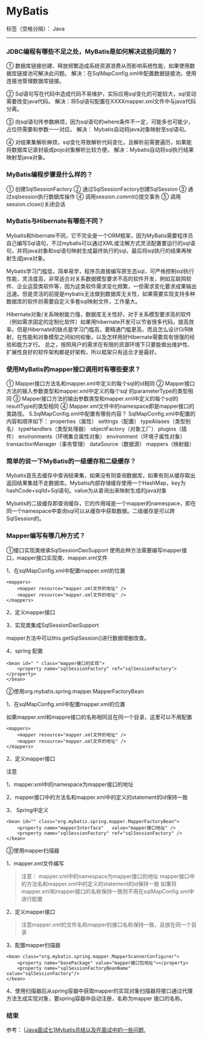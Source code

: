 ﻿# MyBatis

标签（空格分隔）： Java

---
### JDBC编程有哪些不足之处，MyBatis是如何解决这些问题的？
① 数据库链接创建、释放频繁造成系统资源浪费从而影响系统性能，如果使用数据库链接池可解决此问题。
解决：在SqlMapConfig.xml中配置数据链接池，使用连接池管理数据库链接。

② Sql语句写在代码中造成代码不易维护，实际应用sql变化的可能较大，sql变动需要改变java代码。
解决：将Sql语句配置在XXXXmapper.xml文件中与java代码分离。

③ 向sql语句传参数麻烦，因为sql语句的where条件不一定，可能多也可能少，占位符需要和参数一一对应。
解决： Mybatis自动将java对象映射至sql语句。

④ 对结果集解析麻烦，sql变化导致解析代码变化，且解析前需要遍历，如果能将数据库记录封装成pojo对象解析比较方便。
解决：Mybatis自动将sql执行结果映射至java对象。
### MyBatis编程步骤是什么样的？
① 创建SqlSessionFactory 
② 通过SqlSessionFactory创建SqlSession 
③ 通过sqlsession执行数据库操作 
④ 调用session.commit()提交事务 
⑤ 调用session.close()关闭会话

### MyBatis与Hibernate有哪些不同？
Mybatis和hibernate不同，它不完全是一个ORM框架，因为MyBatis需要程序员自己编写Sql语句，不过mybatis可以通过XML或注解方式灵活配置要运行的sql语句，并将java对象和sql语句映射生成最终执行的sql，最后将sql执行的结果再映射生成java对象。 

Mybatis学习门槛低，简单易学，程序员直接编写原生态sql，可严格控制sql执行性能，灵活度高，非常适合对关系数据模型要求不高的软件开发，例如互联网软件、企业运营类软件等，因为这类软件需求变化频繁，一但需求变化要求成果输出迅速。但是灵活的前提是mybatis无法做到数据库无关性，如果需要实现支持多种数据库的软件则需要自定义多套sql映射文件，工作量大。 

Hibernate对象/关系映射能力强，数据库无关性好，对于关系模型要求高的软件（例如需求固定的定制化软件）如果用hibernate开发可以节省很多代码，提高效率。但是Hibernate的缺点是学习门槛高，要精通门槛更高，而且怎么设计O/R映射，在性能和对象模型之间如何权衡，以及怎样用好Hibernate需要具有很强的经验和能力才行。 
总之，按照用户的需求在有限的资源环境下只要能做出维护性、扩展性良好的软件架构都是好架构，所以框架只有适合才是最好。

### 使用MyBatis的mapper接口调用时有哪些要求？
①  Mapper接口方法名和mapper.xml中定义的每个sql的id相同 
②  Mapper接口方法的输入参数类型和mapper.xml中定义的每个sql 的parameterType的类型相同 
③  Mapper接口方法的输出参数类型和mapper.xml中定义的每个sql的resultType的类型相同 
④  Mapper.xml文件中的namespace即是mapper接口的类路径。
5.SqlMapConfig.xml中配置有哪些内容？
SqlMapConfig.xml中配置的内容和顺序如下： 
properties（属性）
settings（配置）
typeAliases（类型别名）
typeHandlers（类型处理器）
objectFactory（对象工厂）
plugins（插件）
environments（环境集合属性对象）
environment（环境子属性对象）
transactionManager（事务管理）
dataSource（数据源）
mappers（映射器）

### 简单的说一下MyBatis的一级缓存和二级缓存？
Mybatis首先去缓存中查询结果集，如果没有则查询数据库，如果有则从缓存取出返回结果集就不走数据库。Mybatis内部存储缓存使用一个HashMap，key为hashCode+sqlId+Sql语句。value为从查询出来映射生成的java对象

Mybatis的二级缓存即查询缓存，它的作用域是一个mapper的namespace，即在同一个namespace中查询sql可以从缓存中获取数据。二级缓存是可以跨SqlSession的。

### Mapper编写有哪几种方式？
①接口实现类继承SqlSessionDaoSupport
使用此种方法需要编写mapper接口，mapper接口实现类、mapper.xml文件

1、在sqlMapConfig.xml中配置mapper.xml的位置
```
<mappers>
    <mapper resource="mapper.xml文件的地址" />
    <mapper resource="mapper.xml文件的地址" />
</mappers>
```

2、定义mapper接口

3、实现类集成SqlSessionDaoSupport

mapper方法中可以this.getSqlSession()进行数据增删改查。

4、spring 配置
```
<bean id=" " class="mapper接口的实现">
    <property name="sqlSessionFactory" ref="sqlSessionFactory"></property>
</bean>
```
②使用org.mybatis.spring.mapper.MapperFactoryBean


1、在sqlMapConfig.xml中配置mapper.xml的位置

如果mapper.xml和mappre接口的名称相同且在同一个目录，这里可以不用配置
```
<mappers>
    <mapper resource="mapper.xml文件的地址" />
    <mapper resource="mapper.xml文件的地址" />
</mappers>
```

2、定义mapper接口

注意

1、mapper.xml中的namespace为mapper接口的地址

2、mapper接口中的方法名和mapper.xml中的定义的statement的id保持一致

3、 Spring中定义
```
<bean id="" class="org.mybatis.spring.mapper.MapperFactoryBean">
    <property name="mapperInterface"   value="mapper接口地址" /> 
    <property name="sqlSessionFactory" ref="sqlSessionFactory" /> 
</bean>
```
③使用mapper扫描器


1、mapper.xml文件编写

> 注意：
mapper.xml中的namespace为mapper接口的地址
mapper接口中的方法名和mapper.xml中的定义的statement的id保持一致
如果将mapper.xml和mapper接口的名称保持一致则不用在sqlMapConfig.xml中进行配置 

2、定义mapper接口

> 注意mapper.xml的文件名和mapper的接口名称保持一致，且放在同一个目录

3、配置mapper扫描器
```
<bean class="org.mybatis.spring.mapper.MapperScannerConfigurer">
    <property name="basePackage" value="mapper接口包地址"></property>
    <property name="sqlSessionFactoryBeanName" value="sqlSessionFactory"/> 
</bean>
```
4、使用扫描器后从spring容器中获取mapper的实现对象扫描器将接口通过代理方法生成实现对象，要spring容器中自动注册，名称为mapper 接口的名称。

### 结束

参考：
[[Java面试七]Mybatis总结以及在面试中的一些问题.][1]


[1]: http://www.cnblogs.com/wang-meng/p/5701990.html